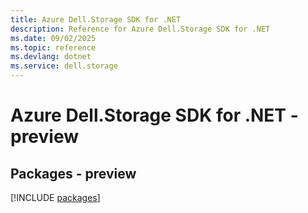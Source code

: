 ```yaml
---
title: Azure Dell.Storage SDK for .NET
description: Reference for Azure Dell.Storage SDK for .NET
ms.date: 09/02/2025
ms.topic: reference
ms.devlang: dotnet
ms.service: dell.storage
---
```

# Azure Dell.Storage SDK for .NET - preview
## Packages - preview
[!INCLUDE [packages](dell.storage-index.md)]